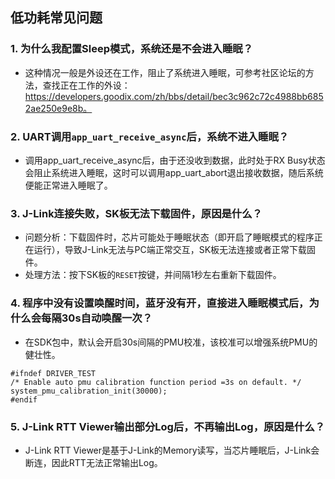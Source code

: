 ## 低功耗常见问题



### 1. 为什么我配置Sleep模式，系统还是不会进入睡眠？
-   这种情况一般是外设还在工作，阻止了系统进入睡眠，可参考社区论坛的方法，查找正在工作的外设：https://developers.goodix.com/zh/bbs/detail/bec3c962c72c4988bb6852ae250e9e8b。



### 2. UART调用```app_uart_receive_async```后，系统不进入睡眠？

-   调用app_uart_receive_async后，由于还没收到数据，此时处于RX Busy状态会阻止系统进入睡眠，这时可以调用app_uart_abort退出接收数据，随后系统便能正常进入睡眠了。

    

### 3. J-Link连接失败，SK板无法下载固件，原因是什么？
- 问题分析：下载固件时，芯片可能处于睡眠状态（即开启了睡眠模式的程序正在运行），导致J-Link无法与PC端正常交互，SK板无法连接或者正常下载固件。
- 处理方法：按下SK板的`RESET`按键，并间隔1秒左右重新下载固件。



### 4. 程序中没有设置唤醒时间，蓝牙没有开，直接进入睡眠模式后，为什么会每隔30s自动唤醒一次？

- 在SDK包中，默认会开启30s间隔的PMU校准，该校准可以增强系统PMU的健壮性。
```
#ifndef DRIVER_TEST
/* Enable auto pmu calibration function period =3s on default. */
system_pmu_calibration_init(30000);
#endif
```



### 5. J-Link RTT Viewer输出部分Log后，不再输出Log，原因是什么？
-   J-Link RTT Viewer是基于J-Link的Memory读写，当芯片睡眠后，J-Link会断连，因此RTT无法正常输出Log。